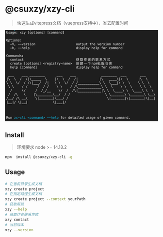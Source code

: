 # @csuxzy/xzy-cli
> 快速生成vitepress文档（vuepress支持中），省去配置时间

<img src="./public/detail.png" style="zoom:50%;" />

## Install
> 环境要求 node >= 14.18.2

```sh
npm  install @csuxzy/xzy-cli -g
```

## Usage

```sh
# 在当前目录生成文档
xzy create project
# 在指定路径生成文档
xzy create project --context yourPath
# 获取帮助
xzy --help
# 获取作者联系方式
xzy contact
# 当前版本
xzy --version
```

